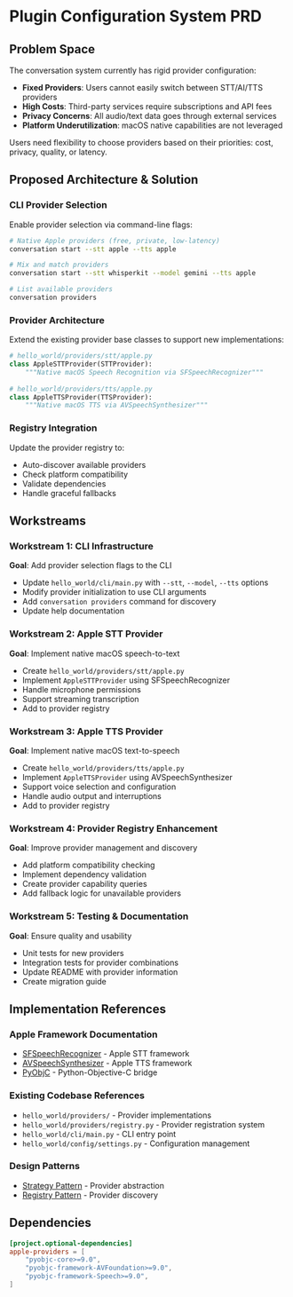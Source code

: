# Plugin Configuration System PRD

## Problem Space

The conversation system currently has rigid provider configuration:
- **Fixed Providers**: Users cannot easily switch between STT/AI/TTS providers
- **High Costs**: Third-party services require subscriptions and API fees
- **Privacy Concerns**: All audio/text data goes through external services
- **Platform Underutilization**: macOS native capabilities are not leveraged

Users need flexibility to choose providers based on their priorities: cost, privacy, quality, or latency.

## Proposed Architecture & Solution

### CLI Provider Selection
Enable provider selection via command-line flags:
```bash
# Native Apple providers (free, private, low-latency)
conversation start --stt apple --tts apple

# Mix and match providers
conversation start --stt whisperkit --model gemini --tts apple

# List available providers
conversation providers
```

### Provider Architecture
Extend the existing provider base classes to support new implementations:

```python
# hello_world/providers/stt/apple.py
class AppleSTTProvider(STTProvider):
    """Native macOS Speech Recognition via SFSpeechRecognizer"""
    
# hello_world/providers/tts/apple.py  
class AppleTTSProvider(TTSProvider):
    """Native macOS TTS via AVSpeechSynthesizer"""
```

### Registry Integration
Update the provider registry to:
- Auto-discover available providers
- Check platform compatibility
- Validate dependencies
- Handle graceful fallbacks

## Workstreams

### Workstream 1: CLI Infrastructure
**Goal**: Add provider selection flags to the CLI
- Update `hello_world/cli/main.py` with `--stt`, `--model`, `--tts` options
- Modify provider initialization to use CLI arguments
- Add `conversation providers` command for discovery
- Update help documentation

### Workstream 2: Apple STT Provider
**Goal**: Implement native macOS speech-to-text
- Create `hello_world/providers/stt/apple.py`
- Implement `AppleSTTProvider` using SFSpeechRecognizer
- Handle microphone permissions
- Support streaming transcription
- Add to provider registry

### Workstream 3: Apple TTS Provider  
**Goal**: Implement native macOS text-to-speech
- Create `hello_world/providers/tts/apple.py`
- Implement `AppleTTSProvider` using AVSpeechSynthesizer
- Support voice selection and configuration
- Handle audio output and interruptions
- Add to provider registry

### Workstream 4: Provider Registry Enhancement
**Goal**: Improve provider management and discovery
- Add platform compatibility checking
- Implement dependency validation
- Create provider capability queries
- Add fallback logic for unavailable providers

### Workstream 5: Testing & Documentation
**Goal**: Ensure quality and usability
- Unit tests for new providers
- Integration tests for provider combinations
- Update README with provider information
- Create migration guide

## Implementation References

### Apple Framework Documentation
- [SFSpeechRecognizer](https://developer.apple.com/documentation/speech/sfspeechrecognizer) - Apple STT framework
- [AVSpeechSynthesizer](https://developer.apple.com/documentation/avfaudio/avspeechsynthesizer) - Apple TTS framework
- [PyObjC](https://pyobjc.readthedocs.io/) - Python-Objective-C bridge

### Existing Codebase References
- `hello_world/providers/` - Provider implementations
- `hello_world/providers/registry.py` - Provider registration system
- `hello_world/cli/main.py` - CLI entry point
- `hello_world/config/settings.py` - Configuration management

### Design Patterns
- [Strategy Pattern](https://refactoring.guru/design-patterns/strategy) - Provider abstraction
- [Registry Pattern](https://martinfowler.com/eaaCatalog/registry.html) - Provider discovery

## Dependencies

```toml
[project.optional-dependencies]
apple-providers = [
    "pyobjc-core>=9.0",
    "pyobjc-framework-AVFoundation>=9.0", 
    "pyobjc-framework-Speech>=9.0",
]
```